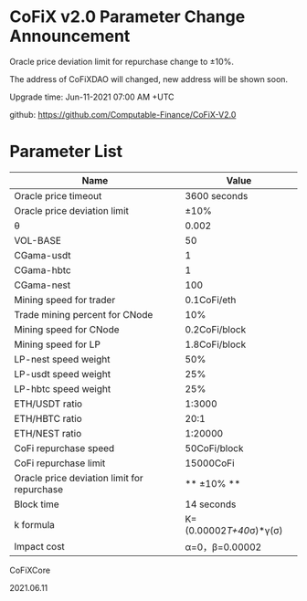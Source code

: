 # CoFiX v2.0 Parameter Change Announcement

Oracle price deviation limit for repurchase change to ±10%.

The address of CoFiXDAO will changed, new address will be shown soon.

Upgrade time: Jun-11-2021 07:00 AM +UTC

github: https://github.com/Computable-Finance/CoFiX-V2.0

# Parameter List

| Name | Value |
| ---- | ---- |
| Oracle price timeout | 3600 seconds |
| Oracle price deviation limit | ±10% |
| θ | 0.002 |
| VOL-BASE | 50 |
| CGama-usdt | 1 |
| CGama-hbtc | 1 |
| CGama-nest | 100 |
| Mining speed for trader | 0.1CoFi/eth |
| Trade mining percent for CNode | 10% |
| Mining speed for CNode | 0.2CoFi/block |
| Mining speed for LP | 1.8CoFi/block |
| LP-nest speed weight | 50% |
| LP-usdt speed weight | 25% |
| LP-hbtc speed weight | 25% |
| ETH/USDT ratio | 1:3000 |
| ETH/HBTC ratio | 20:1 |
| ETH/NEST ratio | 1:20000 |
| CoFi repurchase speed | 50CoFi/block |
| CoFi repurchase limit | 15000CoFi |
| Oracle price deviation limit for repurchase | ** ±10% ** |
| Block time | 14 seconds |
| k formula | K=(0.00002*T+40*σ)*γ(σ) |
| Impact cost | α=0，β=0.00002 |


CoFiXCore

2021.06.11
